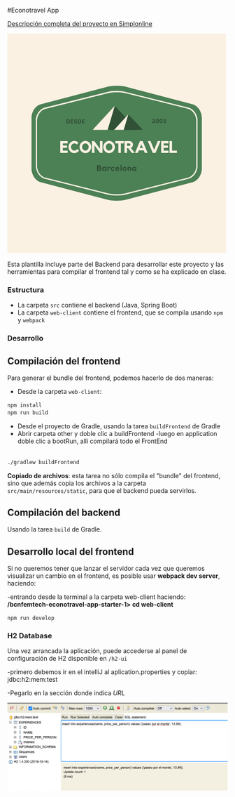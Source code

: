 #Econotravel App

[Descripción completa del proyecto en Simplonline](https://simplonline.co/briefs/c051e298-4819-4197-a53c-c5ea55a53bab)

![icono-econotravel](doc/images/logo.png)

Esta plantilla incluye parte del Backend para desarrollar este proyecto y las herramientas para compilar el frontend tal y como se ha explicado en clase.

### Estructura

- La carpeta `src` contiene el backend (Java, Spring Boot)
- La carpeta `web-client` contiene el frontend, que se compila usando `npm` y `webpack`


### Desarrollo

## Compilación del frontend

Para generar el bundle del frontend, podemos hacerlo de dos maneras: 

- Desde la carpeta `web-client`: 

```bash
npm install 
npm run build
```

- Desde el proyecto de Gradle, usando la tarea `buildFrontend` de Gradle
- Abrir carpeta other y doble clic a buildFrontend
-luego en application doble clic a bootRun, allí compilará todo el FrontEnd
```bash

./gradlew buildFrontend
```

**Copiado de archivos**: esta tarea no sólo compila el "bundle" del frontend, sino que además
copia los archivos a la carpeta `src/main/resources/static`, para que el backend pueda servirlos.


## Compilación del backend

Usando la tarea `build` de Gradle.


## Desarrollo local del frontend

Si no queremos tener que lanzar el servidor cada vez que queremos visualizar un cambio en 
el frontend, es posible usar **webpack dev server**, haciendo: 

-entrando desde la terminal a la carpeta web-client haciendo: **/bcnfemtech-econotravel-app-starter-1\> cd web-client**

```
npm run develop
```

### H2 Database

Una vez arrancada la aplicación, puede accederse al panel de configuración
de H2 disponible en `/h2-ui`

-primero debemos ir en el intelliJ al aplication.properties y copiar: jdbc:h2:mem:test

-Pegarlo en la sección donde indica *URL*

![panel de h2](doc/images/h2-ui.png)


